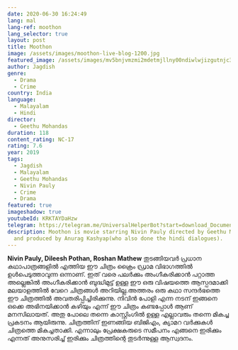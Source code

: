```yaml
---
date: 2020-06-30 16:24:49
lang: mal
lang-ref: moothon
lang_selector: true
layout: post
title: Moothon
image: /assets/images/moothon-live-blog-1200.jpg
featured_image: /assets/images/mv5bnjvmzmi2mdetmjllny00ndiwlwjizgutnjc3nmy3mtvizdmyxkeyxkfqcgdeqxvymjkxnzq1ndi-._v1_.jpg
author: Jagdish
genre:
  - Drama
  - Crime
country: India
language:
  - Malayalam
  - Hindi
director:
  - Geethu Mohandas
duration: 118
content_rating: NC-17
rating: 7.6
year: 2019
tags:
  - Jagdish
  - Malayalam
  - Geethu Mohandas
  - Nivin Pauly
  - Crime
  - Drama
featured: true
imageshadow: true
youtubeId: KRKTAYDaHzw
telegram: https://telegram.me/UniversalHelperBot?start=download_Document_739
description: Moothon is movie starring Nivin Pauly directed by Geethu Mohandas
  and produced by Anurag Kashyap(who also done the hindi dialogues).
---
```

**Nivin Pauly, Dileesh Pothan, Roshan Mathew** തുടങ്ങിയവർ പ്രധാന കഥാപാത്രങ്ങളിൽ എത്തിയ ഈ ചിത്രം ക്രൈം ഡ്രാമ വിഭാഗത്തിൽ ഉൾപെടുത്താവുന്ന ഒന്നാണ്.
ഇത് വരെ പലർക്കും അംഗീകരിക്കാൻ പറ്റാത്ത അല്ലെങ്കിൽ അംഗീകരിക്കാൻ ബുദ്ധിമുട്ട് ഉള്ള ഈ ഒരു വിഷയത്തെ ആസ്പദമാക്കി മലയാളത്തിൽ വേറെ ചിത്രങ്ങൾ അറിയില്ല.അത്തരം ഒരു കഥാ സന്ദർഭത്തെ ഈ ചിത്രത്തിൽ അവതരിപ്പിച്ചിരിക്കുന്നു. 
നിവിൻ പോളി എന്ന നടന് ഇങ്ങനെ ഒക്കെ അഭിനയിക്കാൻ കഴിയും എന്ന് ഈ ചിത്രം കണ്ടപ്പോൾ ആണ് മനസിലായത്.
അതു പോലെ തന്നെ കാസ്റ്റിംഗിൽ ഉള്ള എല്ലാവരും തന്നെ മികച്ച പ്രകടനം ആയിരുന്നു.
ചിത്രത്തിന് ഇണങ്ങിയ ബിജിഎം, ക്യാമറ വർക്കുകൾ ചിത്രത്തെ മികച്ചതാക്കി.
എന്നാലും പ്രേക്ഷകരുടെ സമീപനം എങ്ങനെ ഇരിക്കും എന്നത് അനുസരിച്ച് ഇരിക്കും ചിത്രത്തിന്റെ തുടർന്നുള്ള ആസ്വദനം.